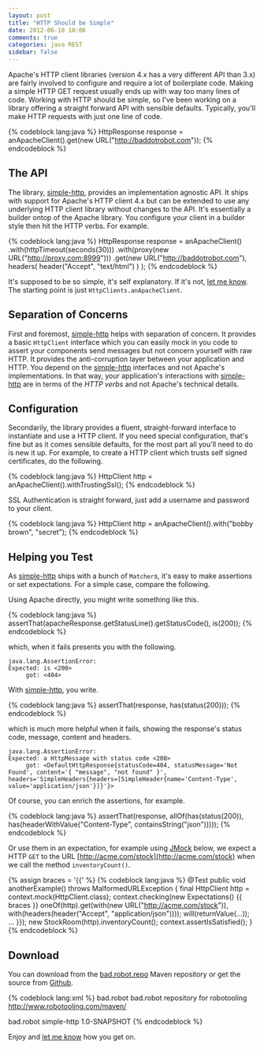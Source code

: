```yaml
---
layout: post
title: "HTTP Should be Simple"
date: 2012-06-10 10:06
comments: true
categories: java REST
sidebar: false
---
```


Apache's HTTP client libraries (version 4.x has a very different API than 3.x) are fairly involved to configure and require a lot of boilerplate code. Making a simple HTTP GET request usually ends up with way too many lines of code. Working with HTTP should be simple, so I've been working on a library offering a straight forward API with sensible defaults. Typically, you'll make HTTP requests with just one line of code.

{% codeblock lang:java %}
HttpResponse response = anApacheClient().get(new URL("http://baddotrobot.com"));
{% endcodeblock %}

<!-- more -->

## The API

The library, [simple-http](https://github.com/tobyweston/simple-http), provides an implementation agnostic API. It ships with support for Apache's HTTP client 4.x but can be extended to use any underlying HTTP client library without changes to the API. It's essentially a builder ontop of the Apache library. You configure your client in a builder style then hit the HTTP verbs. For example.

{% codeblock lang:java %}
HttpResponse response = anApacheClient()
    .with(httpTimeout(seconds(30)))
    .with(proxy(new URL("http://proxy.com:8999")))
    .get(new URL("http://baddotrobot.com"),
        headers(
            header("Accept", "text/html")
        )
    );
{% endcodeblock %}


It's supposed to be so simple, it's self explanatory. If it's not, [let me know](https://twitter.com/#!/jamanifin). The starting point is just `HttpClients.anApacheClient`.

## Separation of Concerns

First and foremost, [simple-http](https://github.com/tobyweston/simple-http) helps with separation of concern. It provides a basic `HttpClient` interface which you can easily mock in you code to assert your components send messages but not concern yourself with raw HTTP. It provides the anti-corruption layer between your application and HTTP. You depend on the [simple-http](https://github.com/tobyweston/simple-http) interfaces and not Apache's implementations. In that way, your application's interactions with [simple-http](https://github.com/tobyweston/simple-http) are in terms of the _HTTP verbs_ and not Apache's technical details.

## Configuration

Secondarily, the library provides a fluent, straight-forward interface to instantiate and use a HTTP client. If you need special configuration, that's fine but as it comes sensible defaults, for the most part all you'll need to do is new it up. For example, to create a HTTP client which trusts self signed certificates, do the following.

{% codeblock lang:java %}
HttpClient http = anApacheClient().withTrustingSsl();
{% endcodeblock %}

SSL Authentication is straight forward, just add a username and password to your client.

{% codeblock lang:java %}
HttpClient http = anApacheClient().with("bobby brown", "secret");
{% endcodeblock %}


## Helping you Test

As [simple-http](https://github.com/tobyweston/simple-http) ships with a bunch of `Matcher`s, it's easy to make assertions or set expectations. For a simple case, compare the following.

Using Apache directly, you might write something like this.

{% codeblock lang:java %}
assertThat(apacheResponse.getStatusLine().getStatusCode(), is(200));
{% endcodeblock %}

which, when it fails presents you with the following.

    java.lang.AssertionError:
    Expected: is <200>
         got: <404>


With [simple-http](https://github.com/tobyweston/simple-http), you write.

{% codeblock lang:java %}
assertThat(response, has(status(200)));
{% endcodeblock %}


which is much more helpful when it fails, showing the response's status code, message, content and headers.

    java.lang.AssertionError:
    Expected: a HttpMessage with status code <200>
         got: <DefaultHttpResponse{statusCode=404, statusMessage='Not Found', content='{ "message", "not found" }', headers='SimpleHeaders{headers=[SimpleHeader{name='Content-Type', value='application/json'}]}'}>

Of course, you can enrich the assertions, for example.

{% codeblock lang:java %}
assertThat(response, allOf(has(status(200)), has(headerWithValue("Content-Type", containsString("json")))));
{% endcodeblock %}

Or use them in an expectation, for example using [JMock](http://jmock.org/) below, we expect a HTTP `GET` to the URL [http://acme.com/stock](http://acme.com/stock) when we call the method `inventoryCount()`.

{% assign braces = '{{' %}
{% codeblock lang:java %}
@Test
public void anotherExample() throws MalformedURLException {
    final HttpClient http = context.mock(HttpClient.class);
    context.checking(new Expectations() {{ braces }}
        oneOf(http).get(with(new URL("http://acme.com/stock")), with(headers(header("Accept", "application/json")))); will(returnValue(...));
        ...
    }});
    new StockRoom(http).inventoryCount();
    context.assertIsSatisfied();
}
{% endcodeblock %}


## Download

You can download from the [bad.robot.repo](http://robotooling.com/maven/) Maven repository or get the source from [Github](https://github.com/tobyweston/simple-http).

{% codeblock lang:xml %}
<repositories>
    <repository>
        <id>bad.robot</id>
        <name>bad.robot repository for robotooling</name>
        <url>http://www.robotooling.com/maven/</url>
    </repository>
</repositories>

<dependency>
    <groupId>bad.robot</groupId>
    <artifactId>simple-http</artifactId>
    <version>1.0-SNAPSHOT</version>
</dependency>
{% endcodeblock %}


Enjoy and [let me know](https://twitter.com/#!/jamanifin) how you get on.